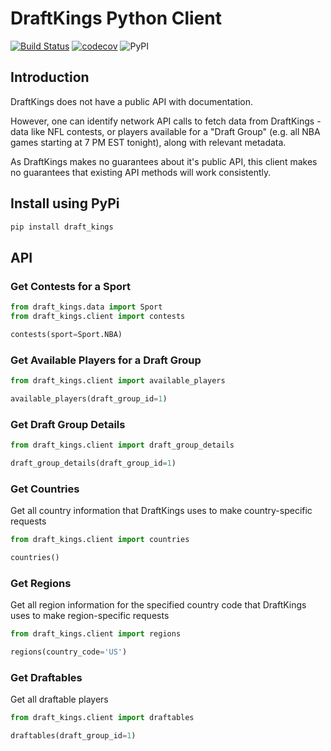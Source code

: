 # DraftKings Python Client

[![Build Status](https://travis-ci.org/jaebradley/draftkings_client.svg?branch=master)](https://travis-ci.org/jaebradley/draftkings_client)
[![codecov](https://codecov.io/gh/jaebradley/draftkings_client/branch/master/graph/badge.svg)](https://codecov.io/gh/jaebradley/draftkings_client)
![PyPI](https://img.shields.io/pypi/v/draft_kings.svg)

## Introduction
DraftKings does not have a public API with documentation.

However, one can identify network API calls to fetch data from 
DraftKings - data like NFL contests, or players available for a 
"Draft Group" (e.g. all NBA games starting at 7 PM EST tonight), along
with relevant metadata.

As DraftKings makes no guarantees about it's public API, this client makes no guarantees that existing API methods
will work consistently.

## Install using PyPi

```bash
pip install draft_kings
```

## API

### Get Contests for a Sport

```python
from draft_kings.data import Sport
from draft_kings.client import contests

contests(sport=Sport.NBA)
```

### Get Available Players for a Draft Group

```python
from draft_kings.client import available_players

available_players(draft_group_id=1)
```

### Get Draft Group Details

```python
from draft_kings.client import draft_group_details

draft_group_details(draft_group_id=1)
```

### Get Countries

Get all country information that DraftKings uses to make country-specific requests

```python
from draft_kings.client import countries

countries()
```

### Get Regions

Get all region information for the specified country code that DraftKings uses to make region-specific requests

```python
from draft_kings.client import regions

regions(country_code='US')
```


### Get Draftables

Get all draftable players

```python
from draft_kings.client import draftables

draftables(draft_group_id=1)
```

